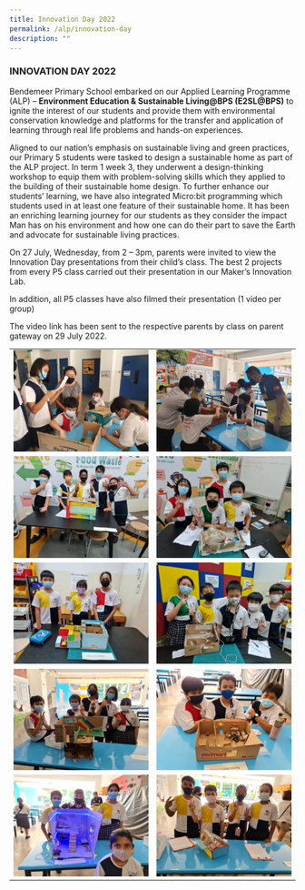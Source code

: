 ```yaml
---
title: Innovation Day 2022
permalink: /alp/innovation-day
description: ""
---
```


### INNOVATION DAY 2022

Bendemeer Primary School embarked on our Applied Learning Programme (ALP) – **Environment Education & Sustainable Living@BPS (E2SL@BPS)** to ignite the interest of our students and provide them with environmental conservation knowledge and platforms for the transfer and application of learning through real life problems and hands-on experiences.

Aligned to our nation’s emphasis on sustainable living and green practices, our Primary 5 students were tasked to design a sustainable home as part of the ALP project. In term 1 week 3, they underwent a design-thinking workshop to equip them with problem-solving skills which they applied to the building of their sustainable home design. To further enhance our students’ learning, we have also integrated Micro:bit programming which students used in at least one feature of their sustainable home. It has been an enriching learning journey for our students as they consider the impact Man has on his environment and how one can do their part to save the Earth and advocate for sustainable living practices.

On 27 July, Wednesday, from 2 – 3pm, parents were invited to view the Innovation Day presentations from their child’s class. The best 2 projects from every P5 class carried out their presentation in our Maker’s Innovation Lab.

In addition, all P5 classes have also filmed their presentation (1 video per group)

The video link has been sent to the respective parents by class on parent gateway on 29 July 2022.

| | |
| --- | --- |
| ![](/images/innovation%20day%201.jpg) | ![](/images/innovation%20day%202.jpg) |
| ![](/images/innovation%20day%203.jpg) | ![](/images/innovation%20day%204.jpg) | 
| ![](/images/innovation%20day%205.jpg) | ![](/images/innovation%20day%206.jpg) | 
| ![](/images/innovation%20day%207.jpg) | ![](/images/innovation%20day%208.jpg) | 
| ![](/images/innovation%20day%209.jpg) | ![](/images/innovation%20day%2010.jpg) |
